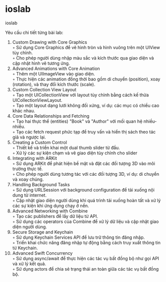 # ioslab
ioslab

Yêu cầu chi tiết từng bài lab:<br/>
1. Custom Drawing with Core Graphics<br/>
◦ Sử dụng Core Graphics để vẽ hình tròn và hình vuông trên một UIView tùy chỉnh.<br/>
◦ Cho phép người dùng nhập màu sắc và kích thước qua giao diện và cập nhật hình vẽ tương ứng.<br/>
2. Advanced Animations with Core Animation<br/>
◦ Thêm một UIImageView vào giao diện.<br/>
◦ Thực hiện các animation đồng thời bao gồm di chuyển (position), xoay (rotation), và thay đổi kích thước (scale).<br/>
3. Custom Collection View Layout<br/>
◦ Tạo một UICollectionView với layout tùy chỉnh bằng cách kế thừa UICollectionViewLayout.<br/>
◦ Tạo một layout dạng lưới không đối xứng, ví dụ: các mục có chiều cao khác nhau.<br/>
4. Core Data Relationships and Fetching<br/>
◦ Tạo hai thực thể (entities) "Book" và "Author" với mối quan hệ nhiều-nhiều.<br/>
◦ Tạo các fetch request phức tạp để truy vấn và hiển thị sách theo tác giả và ngược lại.<br/>
5. Creating a Custom Control<br/>
◦ Thiết kế và triển khai một dual thumb slider từ đầu.<br/>
◦ Xử lý các sự kiện chạm và vẽ giao diện tùy chỉnh cho slider<br/>
6. Integrating with ARKit<br/>
◦ Sử dụng ARKit để phát hiện bề mặt và đặt các đối tượng 3D vào môi trường thực tế.<br/>
◦ Cho phép người dùng tương tác với các đối tượng 3D, ví dụ: di chuyển và xoay chúng.<br/>
7. Handling Background Tasks<br/>
◦ Sử dụng URLSession với background configuration để tải xuống nội dung từ internet.<br/>
◦ Cập nhật giao diện người dùng khi quá trình tải xuống hoàn tất và xử lý các sự kiện khi ứng dụng chạy ở nền.<br/>
8. Advanced Networking with Combine<br/>
◦ Tạo các publishers để lấy dữ liệu từ API.<br/>
◦ Sử dụng các operators của Combine để xử lý dữ liệu và cập nhật giao diện người dùng.<br/>
9. Secure Storage and Keychain<br/>
◦ Sử dụng Keychain Services API để lưu trữ thông tin đăng nhập.<br/>
◦ Triển khai chức năng đăng nhập tự động bằng cách truy xuất thông tin từ Keychain.<br/>
10. Advanced Swift Concurrency<br/>
◦ Sử dụng async/await để thực hiện các tác vụ bất đồng bộ như gọi API và xử lý kết quả.<br/>
◦ Sử dụng actors để chia sẻ trạng thái an toàn giữa các tác vụ bất đồng bộ.<br/>
<br/>
